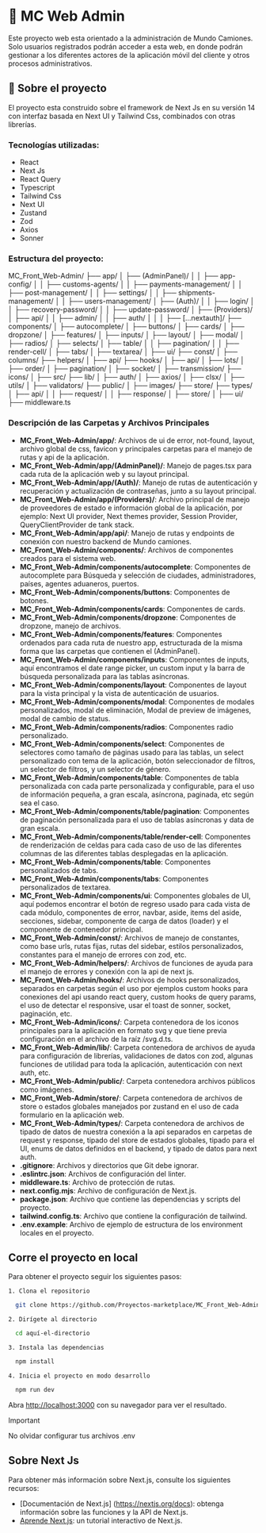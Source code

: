 
# 🚛 MC Web Admin
Este proyecto web esta orientado a la administración de Mundo Camiones. Solo usuarios registrados podrán acceder a esta web, en donde podrán gestionar a los diferentes actores de la aplicación móvil del cliente y otros procesos administrativos.


## 🚀 Sobre el proyecto
El proyecto esta construido sobre el framework de Next Js en su versión 14 con interfaz basada en Next UI y Tailwind Css, combinados con otras librerías.
### Tecnologías utilizadas:
- React 
- Next Js
- React Query
- Typescript
- Tailwind Css
- Next UI
- Zustand
- Zod
- Axios
- Sonner

### Estructura del proyecto:
MC_Front_Web-Admin/
├── app/
│ ├── (AdminPanel)/
│ │ ├── app-config/
│ │ ├── customs-agents/
│ │ ├── payments-management/
│ │ ├── post-management/
│ │ ├── settings/
│ │ ├── shipments-management/
│ │ ├── users-management/
│ ├── (Auth)/
│ │ ├── login/
│ │ ├── recovery-password/
│ │ ├── update-password/
│ ├── (Providers)/
│ ├── api/
│ │ ├── admin/
│ │ ├── auth/
│ │ │ ├── [...nextauth]/
├── components/
│ ├── autocomplete/
│ ├── buttons/
│ ├── cards/
│ ├── dropzone/
│ ├── features/
│ ├── inputs/
│ ├── layout/
│ ├── modal/
│ ├── radios/
│ ├── selects/
│ ├── table/
│ │ ├── pagination/
│ │ ├── render-cell/
│ ├── tabs/
│ ├── textarea/
│ ├── ui/
├── const/
│ ├── columns/
├── helpers/
│ ├── api/
├── hooks/
│ ├── api/
│ ├── lots/
│ ├── order/
│ ├── pagination/
│ ├── socket/
│ ├── transmission/
├── icons/
│ ├── src/
├── lib/
│ ├── auth/
│ ├── axios/
│ ├── clsx/
│ ├── utils/
│ ├── validators/
├── public/
│ ├── images/
├── store/
├── types/
│ ├── api/
│ │ ├── request/
│ │ ├── response/
│ ├── store/
│ ├── ui/
├── middleware.ts

### Descripción de las Carpetas y Archivos Principales
- **MC_Front_Web-Admin/app/**: Archivos de ui de error, not-found, layout, archivo global de css, favicon y principales carpetas para el manejo de rutas y api de la aplicación.
- **MC_Front_Web-Admin/app/(AdminPanel)/**: Manejo de pages.tsx para cada ruta de la aplicación web y su layout principal.
- **MC_Front_Web-Admin/app/(Auth)/**: Manejo de rutas de autenticación y recuperación y actualización de contraseñas, junto a su layout principal.
- **MC_Front_Web-Admin/app/(Providers)/**: Archivo principal de manejo de proveedores de estado e información global de la aplicación, por ejemplo: Next UI provider, Next themes provider, Session Provider, QueryClientProvider de tank stack.
- **MC_Front_Web-Admin/app/api/**: Manejo de rutas y endpoints de conexión con nuestro backend de Mundo camiones.
- **MC_Front_Web-Admin/components/**: Archivos de componentes creados para el sistema web.
- **MC_Front_Web-Admin/components/autocomplete**: Componentes de autocomplete para Búsqueda y selección de ciudades, administradores, países, agentes aduaneros, puertos.
- **MC_Front_Web-Admin/components/buttons**: Componentes de botones.
- **MC_Front_Web-Admin/components/cards**: Componentes de cards.
- **MC_Front_Web-Admin/components/dropzone**: Componentes de dropzone, manejo de archivos.
- **MC_Front_Web-Admin/components/features**: Componentes ordenados para cada ruta de nuestro app, estructurada de la misma forma que las carpetas que contienen el (AdminPanel).
- **MC_Front_Web-Admin/components/inputs**: Componentes de inputs, aquí encontramos el date range picker, un custom input y la barra de búsqueda personalizada para las tablas asíncronas.
- **MC_Front_Web-Admin/components/layout**: Componentes de layout para la vista principal y la vista de autenticación de usuarios.
- **MC_Front_Web-Admin/components/modal**: Componentes de modales personalizados, modal de eliminación, Modal de preview de imágenes, modal de cambio de status.
- **MC_Front_Web-Admin/components/radios**: Componentes radio personalizado.
- **MC_Front_Web-Admin/components/select**: Componentes de selectores como tamaño de páginas usado para las tablas, un select personalizado con tema de la aplicación, botón seleccionador de filtros, un selector de filtros, y un selector de género.
- **MC_Front_Web-Admin/components/table**: Componentes de tabla personalizada con cada parte personalizada y configurable, para el uso de información pequeña, a gran escala, asíncrona, paginada, etc según sea el caso.
- **MC_Front_Web-Admin/components/table/pagination**: Componentes de paginación personalizada para el uso de tablas asíncronas y data de gran escala.
- **MC_Front_Web-Admin/components/table/render-cell**: Componentes de renderización de celdas para cada caso de uso de las diferentes columnas de las diferentes tablas desplegadas en la aplicación.
- **MC_Front_Web-Admin/components/table**: Componentes personalizados de tabs.
- **MC_Front_Web-Admin/components/tabs**: Componentes personalizados de textarea.
- **MC_Front_Web-Admin/components/ui**: Componentes globales de UI, aquí podemos encontrar el botón de regreso usado para cada vista de cada módulo, componentes de error, navbar, aside, items del aside, secciones, sidebar, componente de carga de datos (loader) y el componente de contenedor principal.
- **MC_Front_Web-Admin/const/**: Archivos de manejo de constantes, como base urls, rutas fijas, rutas del sidebar, estilos personalizados, constantes para el manejo de errores con zod, etc.
- **MC_Front_Web-Admin/helpers/**: Archivos de funciones de ayuda  para el manejo de errores y conexión con la api de next js.
- **MC_Front_Web-Admin/hooks/**: Archivos de hooks personalizados, separados en carpetas según el uso por ejemplos custom hooks para conexiones del api usando react query, custom hooks de query params, el uso de detectar el responsive, usar el toast de sonner, socket, paginación, etc.
- **MC_Front_Web-Admin/icons/**: Carpeta contenedora de los iconos principales para la aplicación en formato svg y que tiene previa configuración en el archivo de la raíz /svg.d.ts.
- **MC_Front_Web-Admin/lib/**: Carpeta contenedora de archivos de ayuda para configuración de librerías, validaciones de datos con zod, algunas funciones de utilidad para toda la aplicación, autenticación con next auth, etc.
- **MC_Front_Web-Admin/public/**: Carpeta contenedora archivos públicos como imágenes.
- **MC_Front_Web-Admin/store/**: Carpeta contenedora de archivos de store o estados globales manejados por zustand en el uso de cada formulario en la aplicación web.
- **MC_Front_Web-Admin/types/**: Carpeta contenedora de archivos de tipado de datos de nuestra conexión a la api separados en carpetas de request y response, tipado del store de estados globales, tipado para el UI, enums de datos definidos en el backend, y tipado de datos para next auth.
- **.gitignore**: Archivos y directorios que Git debe ignorar.
- **.eslintrc.json**: Archivos de configuración del linter.
- **middleware.ts**: Archivo de protección de rutas.
- **next.config.mjs**: Archivo de configuración de Next.js.
- **package.json**: Archivo que contiene las dependencias y scripts del proyecto.
- **tailwind.config.ts**: Archivo que contiene la configuración de tailwind.
- **.env.example**: Archivo de ejemplo de estructura de los environment locales en el proyecto.


## Corre el proyecto en local

Para obtener el proyecto seguir los siguientes pasos:

    1. Clona el repositorio

```bash
  git clone https://github.com/Proyectos-marketplace/MC_Front_Web-Admin.git
```
    2. Dirígete al directorio
```bash
  cd aquí-el-directorio
```
    3. Instala las dependencias
```bash
  npm install
```
    4. Inicia el proyecto en modo desarrollo
```bash
  npm run dev  
```

Abra [http://localhost:3000](http://localhost:3000) con su navegador para ver el resultado.

>[!Important]
> No olvidar configurar tus archivos .env



## Sobre Next Js

Para obtener más información sobre Next.js, consulte los siguientes recursos:

- [Documentación de Next.js] (https://nextjs.org/docs): obtenga información sobre las funciones y la API de Next.js.
- [Aprende Next.js](https://nextjs.org/learn): un tutorial interactivo de Next.js.

